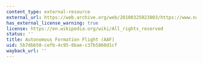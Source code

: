 ```yaml
---
content_type: external-resource
external_url: https://web.archive.org/web/20100325023803/https://www.nasa.gov/centers/dryden/history/pastprojects/AFF/index.html
has_external_license_warning: true
license: https://en.wikipedia.org/wiki/All_rights_reserved
status: ''
title: Autonomous Formation Flight (AAF)
uid: 5b7dbb50-cefb-4c95-8bae-c37b5860d1cf
wayback_url: ''
---
```

